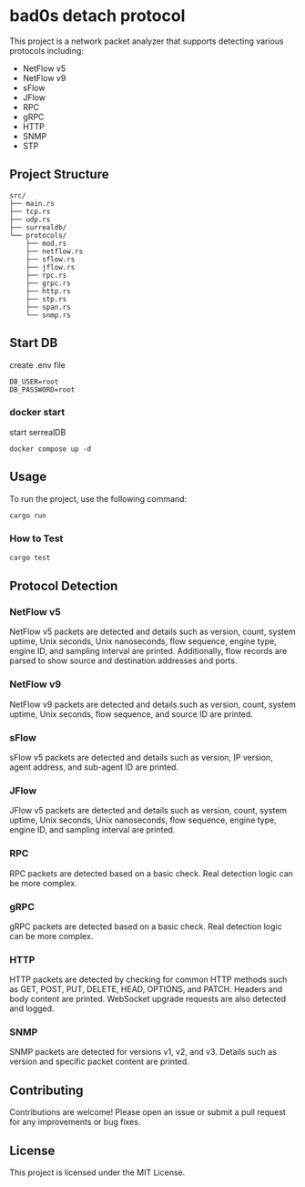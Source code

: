 # bad0s detach protocol

This project is a network packet analyzer that supports detecting various protocols including:

- NetFlow v5
- NetFlow v9
- sFlow
- JFlow
- RPC
- gRPC
- HTTP
- SNMP
- STP

## Project Structure
```
src/
├── main.rs 
├── tcp.rs 
├── udp.rs 
├── surrealdb/
└── protocols/ 
    ├── mod.rs 
    ├── netflow.rs 
    ├── sflow.rs 
    ├── jflow.rs 
    ├── rpc.rs 
    ├── grpc.rs
    ├── http.rs
    ├── stp.rs
    ├── span.rs
    └── snmp.rs
```

## Start DB

create .env file
```
DB_USER=root
DB_PASSWORD=root
```

### docker start
start serrealDB 
```
docker compose up -d
```

## Usage

To run the project, use the following command:

```sh
cargo run
```

### How to Test
```sh
cargo test
```

## Protocol Detection

### NetFlow v5
NetFlow v5 packets are detected and details such as version, count, system uptime, Unix seconds, Unix nanoseconds, flow sequence, engine type, engine ID, and sampling interval are printed. Additionally, flow records are parsed to show source and destination addresses and ports.

### NetFlow v9
NetFlow v9 packets are detected and details such as version, count, system uptime, Unix seconds, flow sequence, and source ID are printed.

### sFlow
sFlow v5 packets are detected and details such as version, IP version, agent address, and sub-agent ID are printed.

### JFlow
JFlow v5 packets are detected and details such as version, count, system uptime, Unix seconds, Unix nanoseconds, flow sequence, engine type, engine ID, and sampling interval are printed.

### RPC
RPC packets are detected based on a basic check. Real detection logic can be more complex.

### gRPC
gRPC packets are detected based on a basic check. Real detection logic can be more complex.

### HTTP
HTTP packets are detected by checking for common HTTP methods such as GET, POST, PUT, DELETE, HEAD, OPTIONS, and PATCH. Headers and body content are printed. WebSocket upgrade requests are also detected and logged.

### SNMP
SNMP packets are detected for versions v1, v2, and v3. Details such as version and specific packet content are printed.

## Contributing
Contributions are welcome! Please open an issue or submit a pull request for any improvements or bug fixes.

## License
This project is licensed under the MIT License.